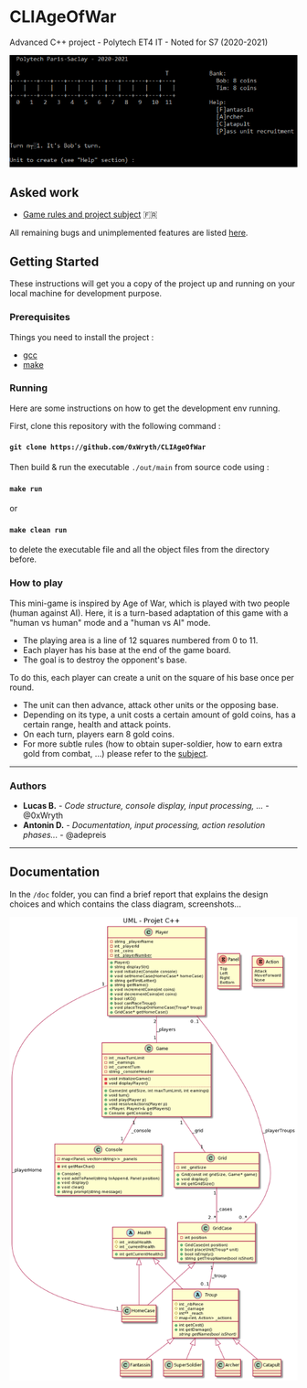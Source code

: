 # CLIAgeOfWar

Advanced C++ project - Polytech ET4 IT - Noted for S7 (2020-2021)

![Illustration : application preview](./doc/screenshot.png)

## Asked work

- [Game rules and project subject](./doc/Projet_C++_TP.pdf) :fr:

All remaining bugs and unimplemented features are listed [here](https://github.com/0xWryth/CLIAgeOfWar/issues).

## Getting Started

These instructions will get you a copy of the project up and running on your local machine for development purpose.

### Prerequisites

Things you need to install the project :

- [gcc](https://gcc.gnu.org/)
- [make](http://www.gnu.org/software/make/)


### Running

Here are some instructions on how to get the development env running.

First, clone this repository with the following command :

#### `git clone https://github.com/0xWryth/CLIAgeOfWar`

Then build & run the executable `./out/main` from source code using :

#### `make run`

or

#### `make clean run`

to delete the executable file and all the object files from the directory before.


### How to play

This mini-game is inspired by Age of War, which is played with two people (human against AI).
Here, it is a turn-based adaptation of this game with a "human vs human" mode and a "human vs AI" mode.

* The playing area is a line of 12 squares numbered from 0 to 11.
* Each player has his base at the end of the game board.
* The goal is to destroy the opponent's base.

To do this, each player can create a unit on the square of his base once per round.

* The unit can then advance, attack other units or the opposing base.
* Depending on its type, a unit costs a certain amount of gold coins, has a certain range, health and attack points.
* On each turn, players earn 8 gold coins.
* For more subtle rules (how to obtain super-soldier, how to earn extra gold from combat, ...) please refer to the [subject](./doc/Projet_C++_TP.pdf).

---

### Authors

* **Lucas B.** - *Code structure, console display, input processing, ...* - @0xWryth
* **Antonin D.** - *Documentation, input processing, action resolution phases...* - @adepreis

---

## Documentation

In the `/doc` folder, you can find a brief report that explains the design choices and which contains the class diagram, screenshots...


![Illustration : UML](./doc/tempoUML_Class_Diagram.png)